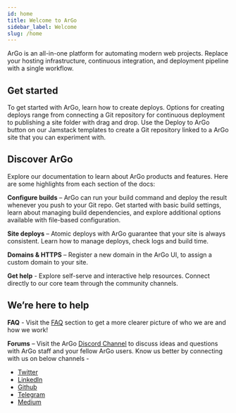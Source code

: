 ```yaml
---
id: home
title: Welcome to ArGo
sidebar_label: Welcome
slug: /home
---
```


ArGo is an all-in-one platform for automating modern web projects. Replace your hosting infrastructure, continuous integration, and deployment pipeline with a single workflow.

## Get started

To get started with ArGo, learn how to create deploys. Options for creating deploys range from connecting a Git repository for continuous deployment to publishing a site folder with drag and drop. Use the Deploy to ArGo button on our Jamstack templates to create a Git repository linked to a ArGo site that you can experiment with.

## Discover ArGo

Explore our documentation to learn about ArGo products and features. Here are some highlights from each section of the docs:

**Configure builds** – ArGo can run your build command and deploy the result whenever you push to your Git repo. Get started with basic build settings, learn about managing build dependencies, and explore additional options available with file-based configuration.

**Site deploys** – Atomic deploys with ArGo guarantee that your site is always consistent. Learn how to manage deploys, check logs and build time.

**Domains & HTTPS** – Register a new domain in the ArGo UI, to assign a custom domain to your site.

**Get help** - Explore self-serve and interactive help resources. Connect directly to our core team through the community channels.

## We’re here to help

**FAQ** - Visit the [FAQ](https://argoapp.live/faqs-argo/) section to get a more clearer picture of who we are and how we work!

**Forums** – Visit the ArGo [Discord Channel](https://discord.gg/5p4XqrNhVB) to discuss ideas and questions with ArGo staff and your fellow ArGo users.
Know us better by connecting with us on below channels -

- [Twitter](https://twitter.com/argoapplive)
- [LinkedIn](https://www.linkedin.com/company/argoapp/)
- [Github](https://github.com/argoapp-live)
- [Telegram](https://t.me/argoofficial)
- [Medium](https://argoapp.medium.com/)
